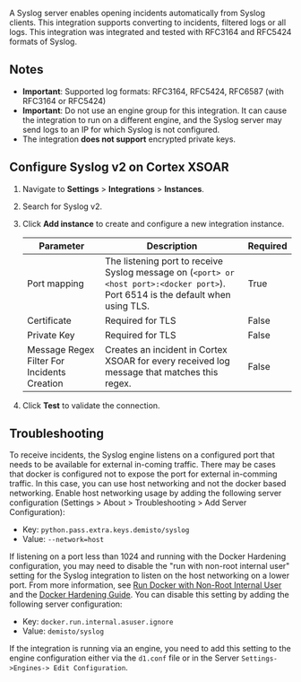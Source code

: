 A Syslog server enables opening incidents automatically from Syslog clients. This integration supports converting to incidents, filtered logs or all logs.
This integration was integrated and tested with RFC3164 and RFC5424 formats of Syslog.
## Notes
- **Important**: Supported log formats: RFC3164, RFC5424, RFC6587 (with RFC3164 or RFC5424)
- **Important**: Do not use an engine group for this integration. It can cause the integration to run on a different engine, and the Syslog server may send logs to an IP for which Syslog is not configured.
- The integration **does not support** encrypted private keys.
## Configure Syslog v2 on Cortex XSOAR

1. Navigate to **Settings** > **Integrations** > **Instances**.
2. Search for Syslog v2.
3. Click **Add instance** to create and configure a new integration instance.

    | **Parameter** | **Description** | **Required** |
    | --- | --- | --- |
    | Port mapping | The listening port to receive Syslog message on (`<port> or <host port>:<docker port>`). Port 6514 is the default when using TLS. | True |
    | Certificate | Required for TLS | False |
    | Private Key | Required for TLS | False |
    | Message Regex Filter For Incidents Creation | Creates an incident in Cortex XSOAR for every received log message that matches this regex. | False |

4. Click **Test** to validate the connection.

## Troubleshooting
To receive incidents, the Syslog engine listens on a configured port that needs to be available for external in-coming traffic. There may be cases that docker is configured not to expose the port for external in-comming traffic. In this case, you can use host networking and not the docker based networking. Enable host networking usage by adding the following server configuration (Settings > About > Troubleshooting > Add Server Configuration):
* Key: `python.pass.extra.keys.demisto/syslog`
* Value: `--network=host`

If listening on a port less than 1024 and running with the Docker Hardening configuration, you may need to disable the "run with non-root internal user" setting for the Syslog integration to listen on the host networking on a lower port. From more information, see [Run Docker with Non-Root Internal User](https://docs-cortex.paloaltonetworks.com/r/Cortex-XSOAR/6.10/Cortex-XSOAR-Administrator-Guide/Run-Docker-with-Non-Root-Internal-Users) and the [Docker Hardening Guide](https://docs.paloaltonetworks.com/cortex/cortex-xsoar/6-8/cortex-xsoar-admin/docker/docker-hardening-guide.html). You can disable this setting by adding the following server configuration:
* Key: `docker.run.internal.asuser.ignore`
* Value: `demisto/syslog`

If the integration is running via an engine, you need to add this setting to the engine configuration either via the `d1.conf` file or in the Server `Settings->Engines-> Edit Configuration`.
